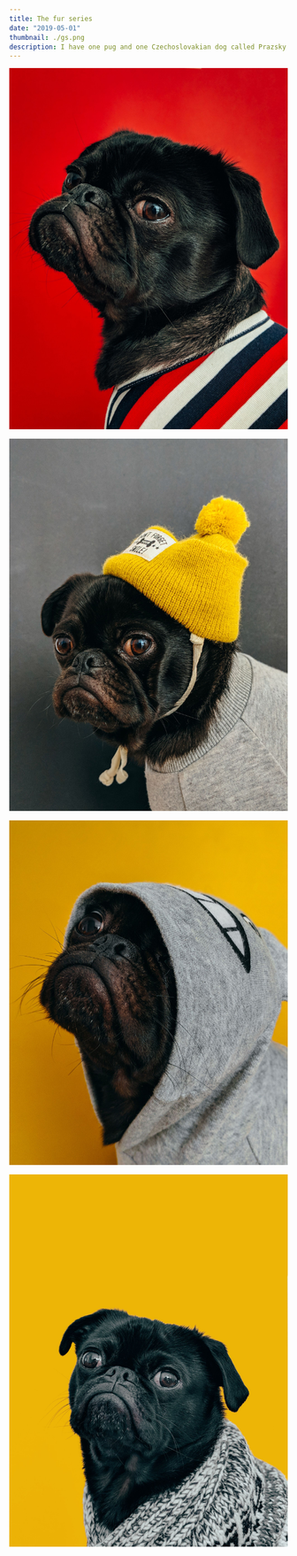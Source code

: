 ```yaml
---
title: The fur series
date: "2019-05-01"
thumbnail: ./gs.png
description: I have one pug and one Czechoslovakian dog called Prazsky krysarik.
---
```



![Cute dog](./charles-deluvio-540415-unsplash.jpg)

![Cute dog](./charles-deluvio-540418-unsplash.jpg)

![Cute dog](./charles-deluvio-540420-unsplash.jpg)

![Cute dog](./charles-deluvio-547196-unsplash.jpg)

